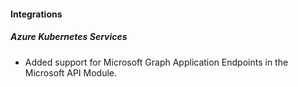 
#### Integrations

##### Azure Kubernetes Services

- Added support for Microsoft Graph Application Endpoints in the Microsoft API Module.